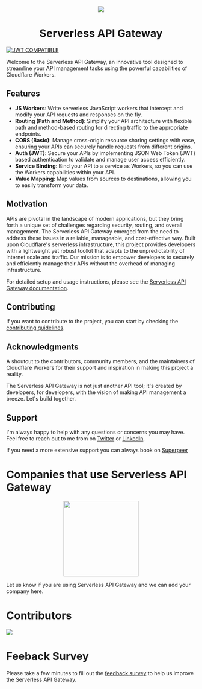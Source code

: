 <div align="center">
	<img  src="docs/img/hero.jpeg">
    <h1> 
        <strong>Serverless API Gateway</strong>
    </h1>
</div>

[![JWT COMPATIBLE](https://jwt.io/img/badge-compatible.svg)]()

Welcome to the Serverless API Gateway, an innovative tool designed to streamline your API management tasks using the powerful capabilities of Cloudflare Workers.

## Features

- **JS Workers**: Write serverless JavaScript workers that intercept and modify your API requests and responses on the fly.
- **Routing (Path and Method)**: Simplify your API architecture with flexible path and method-based routing for directing traffic to the appropriate endpoints.
- **CORS (Basic)**: Manage cross-origin resource sharing settings with ease, ensuring your APIs can securely handle requests from different origins.
- **Auth (JWT)**: Secure your APIs by implementing JSON Web Token (JWT) based authentication to validate and manage user access efficiently.
- **Service Binding**: Bind your API to a service as Workers, so you can use the Workers capabilities within your API.
- **Value Mapping**: Map values from sources to destinations, allowing you to easily transform your data.

## Motivation

APIs are pivotal in the landscape of modern applications, but they bring forth a unique set of challenges regarding security, routing, and overall management. The Serverless API Gateway emerged from the need to address these issues in a reliable, manageable, and cost-effective way. Built upon Cloudflare's serverless infrastructure, this project provides developers with a lightweight yet robust toolkit that adapts to the unpredictability of internet scale and traffic. Our mission is to empower developers to securely and efficiently manage their APIs without the overhead of managing infrastructure.


For detailed setup and usage instructions, please see the [Serverless API Gateway documentation](https://docs.serverlessapigateway.com).

## Contributing

If you want to contribute to the project, you can start by checking the [contributing guidelines](CONTRIBUTING.md).


## Acknowledgments

A shoutout to the contributors, community members, and the maintainers of Cloudflare Workers for their support and inspiration in making this project a reality.

The Serverless API Gateway is not just another API tool; it's created by developers, for developers, with the vision of making API management a breeze. Let's build together.


## Support

I'm always happy to help with any questions or concerns you may have. Feel free to reach out to me from on [Twitter](https://twitter.com/irensaltali) or [LinkedIn](https://www.linkedin.com/in/irensaltali/).

If you need a more extensive support you can always book on [Superpeer](https://superpeer.com/irensaltali/-/serverless-api-gateway)

# Companies that use Serverless API Gateway

<div align="center">
	<a href="https://wope.com"> <img width="200" src="docs/img/wope.png"> </a>
</div>

Let us know if you are using Serverless API Gateway and we can add your company here.

# Contributors

<a href="https://github.com/irensaltali/serverlessapigateway/graphs/contributors">
  <img src="https://contrib.rocks/image?repo=irensaltali/serverlessapigateway" />
</a>


# Feeback Survey

Please take a few minutes to fill out the [feedback survey](https://r39ra55b0sl.typeform.com/to/ex8HMyTH) to help us improve the Serverless API Gateway.
